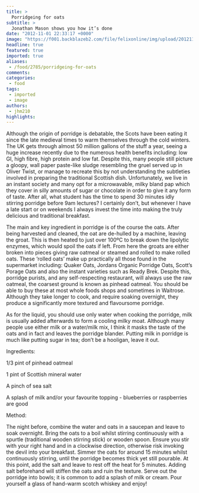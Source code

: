 ```yaml
---
title: >
  Porridgeing for oats
subtitle: >
  Jonathan Mason shows you how it’s done
date: "2012-11-01 22:33:17 +0000"
image: "https://f001.backblazeb2.com/file/felixonline/img/upload/201211012234-tna08-porridge-ting.jpg"
headline: true
featured: true
imported: true
aliases:
 - /food/2785/porridgeing-for-oats
comments:
categories:
 - food
tags:
 - imported
 - image
authors:
 - jhm210
highlights:
---
```


Although the origin of porridge is debatable, the Scots have been eating it since the late medieval times to warm themselves through the cold winters. The UK gets through almost 50 million gallons of the stuff a year, seeing a huge increase recently due to the numerous health benefits including: low GI, high fibre, high protein and low fat. Despite this, many people still picture a gloopy, wall paper paste-like sludge resembling the gruel served up in Oliver Twist, or manage to recreate this by not understanding the subtleties involved in preparing the traditional Scottish dish. Unfortunately, we live in an instant society and many opt for a microwavable, milky bland pap which they cover in silly amounts of sugar or chocolate in order to give it any form of taste. After all, what student has the time to spend 30 minutes idly stirring porridge before 9am lectures? I certainly don’t, but whenever I have a late start or on weekends I always invest the time into making the truly delicious and traditional breakfast.

The main and key ingredient in porridge is of the course the oats. After being harvested and cleaned, the oat are de-hulled by a machine, leaving the groat. This is then heated to just over 100ºC to break down the lipolytic enzymes, which would spoil the oats if left. From here the groats are either broken into pieces giving raw oatmeal or steamed and rolled to make rolled oats. These ‘rolled oats’ make up practically all those found in the supermarket including: Quaker Oats, Jordans Organic Porridge Oats, Scott’s Porage Oats and also the instant varieties such as Ready Brek. Despite this, porridge purists, and any self-respecting restaurant, will always use the raw oatmeal, the coarsest ground is known as pinhead oatmeal. You should be able to buy these at most whole foods shops and sometimes in Waitrose. Although they take longer to cook, and require soaking overnight, they produce a significantly more textured and flavoursome porridge.

As for the liquid, you should use only water when cooking the porridge, milk is usually added afterwards to form a cooling milky moat. Although many people use either milk or a water/milk mix, I think it masks the taste of the oats and in fact and leaves the porridge blander. Putting milk in porridge is much like putting sugar in tea; don’t be a hooligan, leave it out.

Ingredients:

1/3 pint of pinhead oatmeal

1 pint of Scottish mineral water

A pinch of sea salt

A splash of milk and/or your favourite topping - blueberries or raspberries are good

Method:

The night before, combine the water and oats in a saucepan and leave to soak overnight. Bring the oats to a boil whilst stirring continuously with a spurtle (traditional wooden stirring stick) or wooden spoon. Ensure you stir with your right hand and in a clockwise direction, otherwise risk invoking the devil into your breakfast. Simmer the oats for around 15 minutes whilst continuously stirring, until the porridge becomes thick yet still pourable. At this point, add the salt and leave to rest off the heat for 5 minutes. Adding salt beforehand will stiffen the oats and ruin the texture. Serve out the porridge into bowls; it is common to add a splash of milk or cream. Pour yourself a glass of hand-warm scotch whiskey and enjoy!
